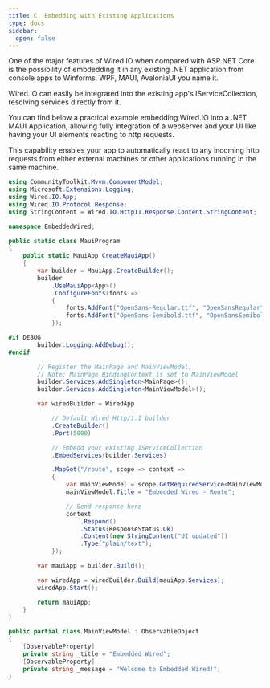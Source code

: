 ```yaml
---
title: C. Embedding with Existing Applications
type: docs
sidebar:
  open: false
---
```


One of the major features of Wired.IO when compared with ASP.NET Core is the possibility of embdedding it in any existing .NET application from console apps to Winforms, WPF, MAUI, AvaloniaUI you name it.

Wired.IO can easily be integrated into the existing app's IServiceCollection, resolving services directly from it.

You can find below a practical example embedding Wired.IO into a .NET MAUI Application, allowing fully integration of a webserver and your UI like having your UI elements reacting to http requests.

This capability enables your app to automatically react to any incoming http requests from either external machines or other applications running in the same machine.

```csharp
using CommunityToolkit.Mvvm.ComponentModel;
using Microsoft.Extensions.Logging;
using Wired.IO.App;
using Wired.IO.Protocol.Response;
using StringContent = Wired.IO.Http11.Response.Content.StringContent;

namespace EmbeddedWired;

public static class MauiProgram
{
	public static MauiApp CreateMauiApp()
	{
		var builder = MauiApp.CreateBuilder();
		builder
			.UseMauiApp<App>()
			.ConfigureFonts(fonts =>
			{
				fonts.AddFont("OpenSans-Regular.ttf", "OpenSansRegular");
				fonts.AddFont("OpenSans-Semibold.ttf", "OpenSansSemibold");
			});

#if DEBUG
		builder.Logging.AddDebug();
#endif

        // Register the MainPage and MainViewModel,
        // Note: MainPage BindingContext is set to MainViewModel
		builder.Services.AddSingleton<MainPage>();
		builder.Services.AddSingleton<MainViewModel>();

        var wiredBuilder = WiredApp

            // Default Wired Http/1.1 builder
            .CreateBuilder()
            .Port(5000)

            // Embedd your existing IServiceCollection
            .EmbedServices(builder.Services)

            .MapGet("/route", scope => context =>
            {
				var mainViewModel = scope.GetRequiredService<MainViewModel>();
				mainViewModel.Title = "Embedded Wired - Route";

                // Send response here
                context
                    .Respond()
                    .Status(ResponseStatus.Ok)
                    .Content(new StringContent("UI updated"))
                    .Type("plain/text");
            });

        var mauiApp = builder.Build();

        var wiredApp = wiredBuilder.Build(mauiApp.Services);
        wiredApp.Start();

        return mauiApp;
    }
}

public partial class MainViewModel : ObservableObject
{
    [ObservableProperty]
    private string _title = "Embedded Wired";
    [ObservableProperty]
    private string _message = "Welcome to Embedded Wired!";
}
```